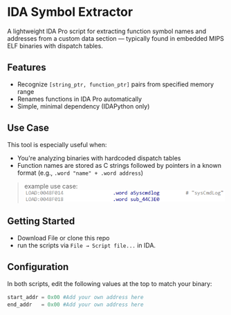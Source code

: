 # IDA Symbol Extractor

A lightweight IDA Pro script for extracting function symbol names and addresses from a custom data section — typically found in embedded MIPS ELF binaries with dispatch tables.


## Features

- Recognize `[string_ptr, function_ptr]` pairs from specified memory range
- Renames functions in IDA Pro automatically
- Simple, minimal dependency (IDAPython only)


## Use Case

This tool is especially useful when:

- You're analyzing binaries with hardcoded dispatch tables
- Function names are stored as C strings followed by pointers in a known format (e.g., `.word "name" + .word address`)

>example use case:
![image](/images/image.png)

## Getting Started

- Download File or clone this repo
- run the scripts via `File → Script file...` in IDA.

## Configuration

In both scripts, edit the following values at the top to match your binary:
```python
start_addr = 0x00 #Add your own address here
end_addr   = 0x00 #Add your own address here
```

